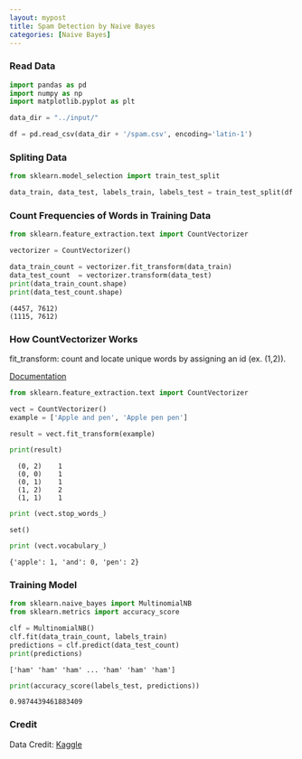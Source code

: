 ```yaml
---
layout: mypost
title: Spam Detection by Naive Bayes
categories: [Naive Bayes]
---
```


### Read Data 


```python
import pandas as pd
import numpy as np  
import matplotlib.pyplot as plt 

data_dir = "../input/"

df = pd.read_csv(data_dir + '/spam.csv', encoding='latin-1')  
```

### Spliting Data 


```python
from sklearn.model_selection import train_test_split

data_train, data_test, labels_train, labels_test = train_test_split(df.v2, df.v1, test_size=0.2, random_state=0)
```

### Count Frequencies of Words in Training Data 


```python
from sklearn.feature_extraction.text import CountVectorizer

vectorizer = CountVectorizer()

data_train_count = vectorizer.fit_transform(data_train)
data_test_count  = vectorizer.transform(data_test)
print(data_train_count.shape)
print(data_test_count.shape)
```

    (4457, 7612)
    (1115, 7612)


### How CountVectorizer Works 
fit_transform: count and locate unique words by assigning an id (ex. (1,2)). 

[Documentation](http://scikit-learn.org/stable/modules/generated/sklearn.feature_extraction.text.CountVectorizer.html)


```python
from sklearn.feature_extraction.text import CountVectorizer

vect = CountVectorizer()
example = ['Apple and pen', 'Apple pen pen']

result = vect.fit_transform(example)

print(result)
```

      (0, 2)	1
      (0, 0)	1
      (0, 1)	1
      (1, 2)	2
      (1, 1)	1



```python
print (vect.stop_words_)
```

    set()



```python
print (vect.vocabulary_)
```

    {'apple': 1, 'and': 0, 'pen': 2}


### Training Model


```python
from sklearn.naive_bayes import MultinomialNB
from sklearn.metrics import accuracy_score

clf = MultinomialNB()
clf.fit(data_train_count, labels_train)
predictions = clf.predict(data_test_count)
print(predictions)
```

    ['ham' 'ham' 'ham' ... 'ham' 'ham' 'ham']



```python
print(accuracy_score(labels_test, predictions))
```

    0.9874439461883409


### Credit

Data Credit: [Kaggle](https://www.kaggle.com/uciml/sms-spam-collection-dataset)
